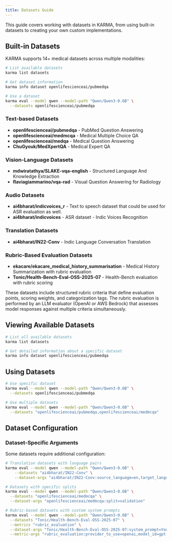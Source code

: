 ```yaml
---
title: Datasets Guide
---
```


This guide covers working with datasets in KARMA, from using built-in datasets to creating your own custom implementations.

## Built-in Datasets

KARMA supports 14+ medical datasets across multiple modalities:

```bash
# List available datasets
karma list datasets

# Get dataset information
karma info dataset openlifescienceai/pubmedqa

# Use a dataset
karma eval --model qwen --model-path "Qwen/Qwen3-0.6B" \
  --datasets openlifescienceai/pubmedqa
```


### Text-based Datasets

- **openlifescienceai/pubmedqa** - PubMed Question Answering
- **openlifescienceai/medmcqa** - Medical Multiple Choice QA
- **openlifescienceai/medqa** - Medical Question Answering
- **ChuGyouk/MedXpertQA** - Medical Expert QA

### Vision-Language Datasets

- **mdwiratathya/SLAKE-vqa-english** - Structured Language And Knowledge Extraction
- **flaviagiammarino/vqa-rad** - Visual Question Answering for Radiology

### Audio Datasets

- **ai4bharat/indicvoices_r** - Text to speech dataset that could be used for ASR evaluation as well.
- **ai4bharat/indicvoices** - ASR dataset - Indic Voices Recognition

### Translation Datasets

- **ai4bharat/IN22-Conv** - Indic Language Conversation Translation

### Rubric-Based Evaluation Datasets

- **ekacare/ekacare_medical_history_summarisation** - Medical History Summarization with rubric evaluation
- **Tonic/Health-Bench-Eval-OSS-2025-07** - Health-Bench evaluation with rubric scoring

These datasets include structured rubric criteria that define evaluation points, scoring weights, and categorization tags. The rubric evaluation is performed by an LLM evaluator (OpenAI or AWS Bedrock) that assesses model responses against multiple criteria simultaneously.

## Viewing Available Datasets

```bash
# List all available datasets
karma list datasets

# Get detailed information about a specific dataset
karma info dataset openlifescienceai/pubmedqa
```

## Using Datasets

```bash
# Use specific dataset
karma eval --model qwen --model-path "Qwen/Qwen3-0.6B" \
  --datasets openlifescienceai/pubmedqa

# Use multiple datasets
karma eval --model qwen --model-path "Qwen/Qwen3-0.6B" \
  --datasets "openlifescienceai/pubmedqa,openlifescienceai/medmcqa"
```

## Dataset Configuration

### Dataset-Specific Arguments

Some datasets require additional configuration:

```bash
# Translation datasets with language pairs
karma eval --model qwen --model-path "Qwen/Qwen3-0.6B" \
    --datasets "ai4bharat/IN22-Conv" \
    --dataset-args "ai4bharat/IN22-Conv:source_language=en,target_language=hi"

# Datasets with specific splits
karma eval --model qwen --model-path "Qwen/Qwen3-0.6B" \
  --datasets "openlifescienceai/medmcqa" \
  --dataset-args "openlifescienceai/medmcqa:split=validation"

# Rubric-based datasets with custom system prompts
karma eval --model qwen --model-path "Qwen/Qwen3-0.6B" \
  --datasets "Tonic/Health-Bench-Eval-OSS-2025-07" \
  --metrics "rubric_evaluation" \
  --dataset-args "Tonic/Health-Bench-Eval-OSS-2025-07:system_prompt=You are a medical expert assistant" \
  --metric-args "rubric_evaluation:provider_to_use=openai,model_id=gpt-4o-mini,batch_size=5"
```
